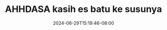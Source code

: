 --- 
title: "AHHDASA kasih es batu ke susunya"
description: "nonton bokep AHHDASA kasih es batu ke susunya terbaru   new"
date: 2024-06-29T15:19:46-08:00
file_code: "soad9wk56r1w"
draft: false
cover: "fcqxkh6l0rt3yztp.jpg"
tags: ["AHHDASA", "kasih", "batu", "susunya", "bokep-indo", "bokep-viral", "bokep-ig"]
length: 287
fld_id: "1482911"
foldername: "Ahh dasa n labilasa update"
categories: ["Ahh dasa n labilasa update"]
views: 0
---